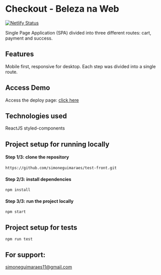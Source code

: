 # Checkout - Beleza na Web
[![Netlify Status](https://api.netlify.com/api/v1/badges/50ac4865-2fe9-4f61-9889-dfcca6085411/deploy-status)](https://app.netlify.com/sites/oboticario-checkout/deploys)

Single Page Application (SPA) divided into three different routes: cart, payment and success.

## Features
Mobile first, responsive for desktop.
Each step was divided into a single route.

## Access Demo
Access the deploy page: [click here](https://oboticario-checkout.netlify.app)

## Technologies used
ReactJS
styled-components

## Project setup for running locally
#### Step 1/3: clone the repository

```
https://github.com/simoneguimaraes/test-front.git
```

#### Step 2/3: install dependencies

```
npm install
```

#### Step 3/3: run the project locally
```
npm start
```

## Project setup for tests

```
npm run test
```

## For support:
simoneguimaraes11@gmail.com

